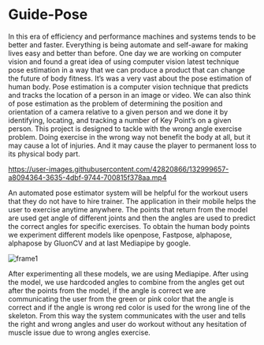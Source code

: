 # Guide-Pose
In this era of efficiency and performance machines and systems tends to be better and faster.
Everything is being automate and self-aware for making lives easy and better than before. One
day we are working on computer vision and found a great idea of using computer vision latest
technique pose estimation in a way that we can produce a product that can change the future of
body fitness. It’s was a very vast about the pose estimation of human body. Pose estimation is a
computer vision technique that predicts and tracks the location of a person in an image or video.
We can also think of pose estimation as the problem of determining the position and orientation
of a camera relative to a given person and we done it by identifying, locating, and tracking a
number of Key Point’s on a given person. This project is designed to tackle with the wrong angle
exercise problem. Doing exercise in the wrong way not benefit the body at all, but it may cause
a lot of injuries. And it may cause the player to permanent loss to its physical body part. 

https://user-images.githubusercontent.com/42820866/132999657-a8094364-3635-4dbf-9744-700815f378aa.mp4

An automated pose estimator system will be helpful for the workout users that they do not have to
hire trainer. The application in their mobile helps the user to exercise anytime anywhere. The
points that return from the model are used get angle of different joints and then the angles are
used to predict the correct angles for specific exercises. To obtain the human body points we
experiment different models like openpose, Fastpose, alphapose, alphapose by GluonCV and at
last Mediapipe by google.

![frame1](https://user-images.githubusercontent.com/42820866/132999497-ae65335c-dedc-46a4-ae5d-0956176f8a0e.jpg)

After experimenting all these models, we are using Mediapipe. After
using the model, we use hardcoded angles to combine from the angles get out after the points
from the model, if the angle is correct we are communicating the user from the green or pink
color that the angle is correct and if the angle is wrong red color is used for the wrong line of the
skeleton. From this way the system communicates with the user and tells the right and wrong
angles and user do workout without any hesitation of muscle issue due to wrong angles exercise.



